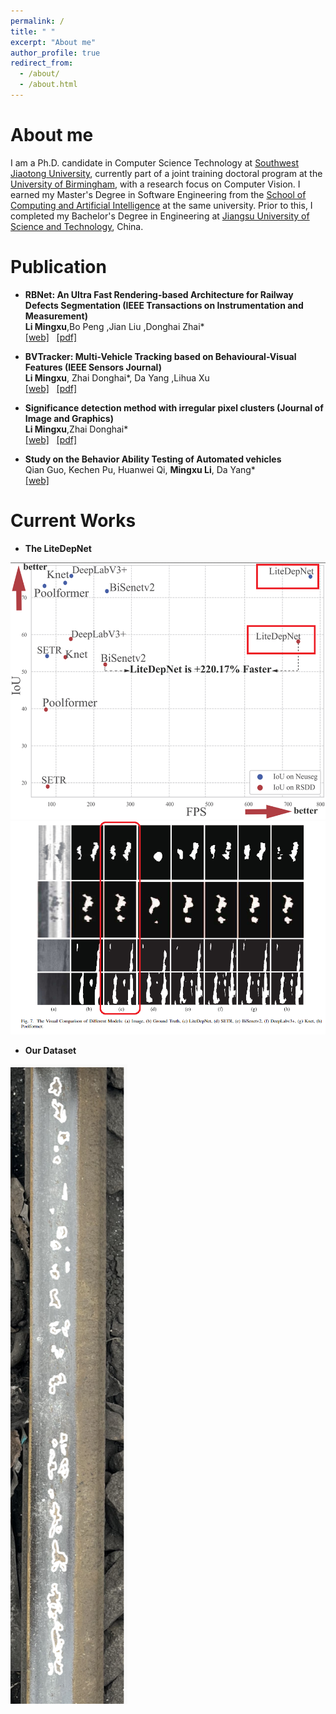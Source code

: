 ```yaml
---
permalink: /
title: " "
excerpt: "About me"
author_profile: true
redirect_from: 
  - /about/
  - /about.html
---
```


About me
========

I am a Ph.D. candidate in Computer Science Technology at [Southwest Jiaotong University](https://www.swjtu.edu.cn/), currently part of a joint training doctoral program at the [University of Birmingham](https://www.birmingham.ac.uk/index.aspx), with a research focus on Computer Vision. I earned my Master's Degree in Software Engineering from the [School of Computing and Artificial Intelligence](https://scai.swjtu.edu.cn/index.html) at the same university. Prior to this, I completed my Bachelor's Degree in Engineering at [Jiangsu University of Science and Technology](https://www.just.edu.cn/), China.

<!-- I obtained my Bachelor's degree in Internet of Things from [Jiangsu University of Science and Technology](https://www.just.edu.cn/) in China, and later received my Master's degree in Software Engineering from [The School Of Computing And Artificial Intelligence](https://scai.swjtu.edu.cn/index.html), [Southwest Jiaotong University](https://www.swjtu.edu.cn/) in 2022.06. Currently, I am pursuing my Ph.D. degree in Computer Science Technology from the same university.

My research interests lie in the fields of railway defects inspection and computer vision. -->


<!-- News 
========
- <b> -->





Publication  
========
-  <b>RBNet: An Ultra Fast Rendering-based Architecture for Railway Defects Segmentation (IEEE Transactions on Instrumentation and Measurement)</b><br />
   <b>Li Mingxu</b>,Bo Peng ,Jian Liu ,Donghai Zhai* <br/>
	  [[web]](https://ieeexplore.ieee.org/document/10106288)  &nbsp;  [[pdf]](/files/RBNet.pdf)

-  <b>BVTracker: Multi-Vehicle Tracking based on Behavioural-Visual Features (IEEE Sensors Journal)</b><br />
   <b>Li Mingxu</b>, Zhai Donghai*, Da Yang ,Lihua Xu <br/>
	  [[web]](https://ieeexplore.ieee.org/document/10102430)  &nbsp;  [[pdf]](/files/BVTracker.pdf)

-  <b>Significance detection method with irregular pixel clusters (Journal of Image and Graphics)</b><br />
   <b>Li Mingxu</b>,Zhai Donghai* <br />
	  [[web]](http://www.cjig.cn/jig/ch/reader/view_abstract.aspx?file_no=20200909&flag=1)  &nbsp;  [[pdf]](/files/paper.pdf)

-  <b>Study on the Behavior Ability Testing of Automated vehicles</b><br />
   Qian Guo, Kechen Pu, Huanwei Qi, <b>Mingxu Li</b>, Da Yang* <br/>
	  [[web]](https://trid.trb.org/view/1759600)



Current Works 
========

-  <b>The LiteDepNet</b><br/>

![Segmentation](../images/lss_result.png)
![Vis Comp](../images/lss_vis_result.png)


-  <b>Our Dataset</b><br/>

![Segmentation](../images/dataset_collecting.png)

<!-- -  <b>Vehicle Count</b><br/>
 ![car_count](../images/car_count.JPG)
 
-  <b>Multi-lane Lines Detection</b><br/>
 ![Multi-lane_Lines_Detection](../images/Multi-lane_Lines_Detection.JPG) -->




  
    


